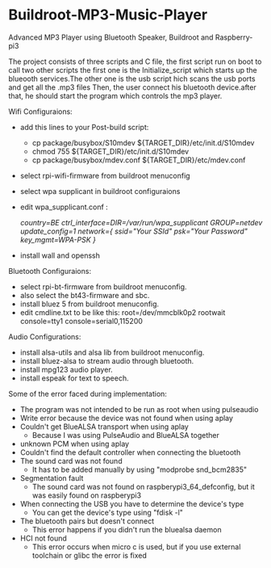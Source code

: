 # Buildroot-MP3-Music-Player
Advanced MP3 Player using Bluetooth Speaker, Buildroot and Raspberry-pi3

The project consists of three scripts and C file, the first script run on boot to call two other scripts the first one is the Initialize_script 
which starts up the blueooth services.The other one is the usb script hich scans the usb ports and get all the .mp3 files
Then, the user connect his bluetooth device.after that, he should start the program which controls the mp3 player.

Wifi Configuraions:
- add this lines to your Post-build script:
  + cp package/busybox/S10mdev ${TARGET_DIR}/etc/init.d/S10mdev
  + chmod 755 ${TARGET_DIR}/etc/init.d/S10mdev
  + cp package/busybox/mdev.conf ${TARGET_DIR}/etc/mdev.conf
- select rpi-wifi-firmware from buildroot menuconfig
- select wpa supplicant in buildroot configuraions

- edit wpa_supplicant.conf :

  *country=BE
   ctrl_interface=DIR=/var/run/wpa_supplicant GROUP=netdev
   update_config=1
   network={
   ssid="Your SSId"
  psk="Your Password"
  key_mgmt=WPA-PSK
  }*
- install wall and openssh

Bluetooth Configuraions:
- select rpi-bt-firmware from buildroot menuconfig.
- also select the bt43-firmware and sbc.
- install bluez 5 from buildroot menuconfig.
- edit cmdline.txt to be like this:
root=/dev/mmcblk0p2 rootwait console=tty1 console=serial0,115200 

Audio Configurations: 
- install alsa-utils and alsa lib from buildroot menuconfig.
- install bluez-alsa to stream audio through bluetooth.
- install mpg123 audio player.
- install espeak for text to speech.

Some of the error faced during implementation:
- The program was not intended to be run as root when using pulseaudio
- Write error because the device was not found when using aplay
- Couldn't get BlueALSA transport when using aplay
  + Because I was using PulseAudio and BlueALSA together
- unknown PCM when using aplay
- Couldn't find the default controller when connecting the bluetooth
- The sound card was not found
  + It has to be added manually by using "modprobe snd_bcm2835"
- Segmentation fault
  + The sound card was not found on raspberypi3_64_defconfig, but it was easily found on raspberypi3
- When connecting the USB you have to determine the device's type
  + You can get the device's type using "fdisk -l"
- The bluetooth pairs but doesn't connect
  + This error happens if you didn't run the bluealsa daemon
- HCI not found
  + This error occurs when micro c is used, but if you use external toolchain or glibc the error is fixed
